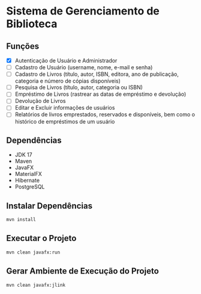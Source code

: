 # Sistema de Gerenciamento de Biblioteca

## Funções

- [x] Autenticação de Usuário e Administrador
- [ ] Cadastro de Usuário (username, nome, e-mail e senha)
- [ ] Cadastro de Livros (título, autor, ISBN, editora, ano de publicação, categoria e número de cópias disponíveis)
- [ ] Pesquisa de Livros (título, autor, categoria ou ISBN)
- [ ] Empréstimo de Livros (rastrear as datas de empréstimo e devolução)
- [ ] Devolução de Livros
- [ ] Editar e Excluir informações de usuários
- [ ] Relatórios de livros emprestados, reservados e disponíveis, bem como o histórico de empréstimos de um usuário

## Dependências

- JDK 17
- Maven
- JavaFX
- MaterialFX
- Hibernate
- PostgreSQL

## Instalar Dependências

```sh
mvn install
```

## Executar o Projeto

```sh
mvn clean javafx:run
```

## Gerar Ambiente de Execução do Projeto

```sh
mvn clean javafx:jlink
```